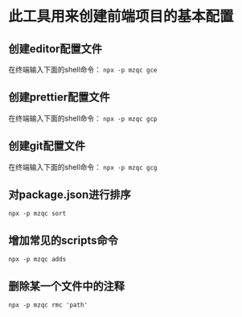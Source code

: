 # 此工具用来创建前端项目的基本配置
## 创建editor配置文件
在终端输入下面的shell命令：
`npx -p mzqc gce`
## 创建prettier配置文件
在终端输入下面的shell命令：
`npx -p mzqc gcp`
## 创建git配置文件
在终端输入下面的shell命令：
`npx -p mzqc gcg`
## 对package.json进行排序
`npx -p mzqc sort`
## 增加常见的scripts命令
`npx -p mzqc adds`
## 删除某一个文件中的注释
`npx -p mzqc rmc 'path'`